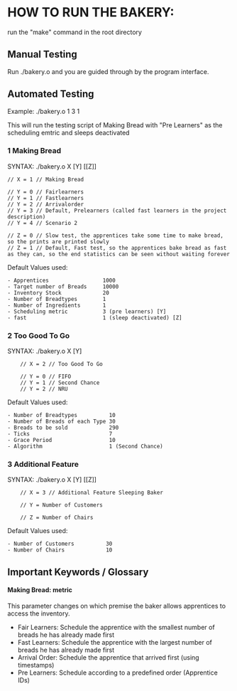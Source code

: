 # HOW TO RUN THE BAKERY:

run the "make" command in the root directory

## Manual Testing

Run ./bakery.o and you are guided through by the program interface.

## Automated Testing

Example: ./bakery.o 1 3 1 

This will run the testing script of Making Bread with "Pre Learners" as the scheduling emtric and sleeps deactivated

### 1 Making Bread

SYNTAX: ./bakery.o X [Y] [[Z]]

    // X = 1 // Making Bread

    // Y = 0 // Fairlearners
    // Y = 1 // Fastlearners
    // Y = 2 // Arrivalorder
    // Y = 3 // Default, Prelearners (called fast learners in the project description)
    // Y = 4 // Scenario 2

    // Z = 0 // Slow test, the apprentices take some time to make bread, so the prints are printed slowly
    // Z = 1 // Default, Fast test, so the apprentices bake bread as fast as they can, so the end statistics can be seen without waiting forever

Default Values used: 

    - Apprentices                 1000
    - Target number of Breads     10000
    - Inventory Stock             20
    - Number of Breadtypes        1
    - Number of Ingredients       1
    - Scheduling metric           3 (pre learners) [Y]
    - fast                        1 (sleep deactivated) [Z]


### 2 Too Good To Go

SYNTAX: ./bakery.o X [Y]

        // X = 2 // Too Good To Go

        // Y = 0 // FIFO
        // Y = 1 // Second Chance
        // Y = 2 // NRU

Default Values used: 

    - Number of Breadtypes          10
    - Number of Breads of each Type 30
    - Breads to be sold             290
    - Ticks                         7
    - Grace Period                  10 
    - Algorithm                     1 (Second Chance)

### 3 Additional Feature

SYNTAX: ./bakery.o X [Y] [[Z]]

        // X = 3 // Additional Feature Sleeping Baker
        
        // Y = Number of Customers

        // Z = Number of Chairs

Default Values used: 

    - Number of Customers          30
    - Number of Chairs             10

## Important Keywords / Glossary

#### Making Bread: metric

This parameter changes on which premise the baker allows apprentices to access the inventory.

- Fair Learners: Schedule the apprentice with the smallest number of breads he has already made first
- Fast Learners: Schedule the apprentice with the largest number of breads he has already made first
- Arrival Order: Schedule the apprentice that arrived first (using timestamps)
- Pre Learners: Schedule according to a predefined order (Apprentice IDs)





